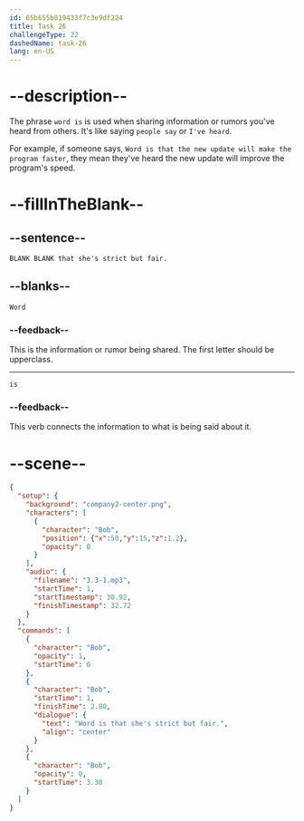```yaml
---
id: 65b655b819433f7c3e9df224
title: Task 26
challengeType: 22
dashedName: task-26
lang: en-US
---
```


<!-- (Audio) Bob: Word is that she's strict but fair. -->

# --description--

The phrase `word is` is used when sharing information or rumors you've heard from others. It's like saying `people say` or `I've heard`.

For example, if someone says, `Word is that the new update will make the program faster`, they mean they've heard the new update will improve the program's speed.

# --fillInTheBlank--

## --sentence--

`BLANK BLANK that she's strict but fair.`

## --blanks--

`Word`

### --feedback--

This is the information or rumor being shared. The first letter should be upperclass.

---

`is`

### --feedback--

This verb connects the information to what is being said about it.

# --scene--

```json
{
  "setup": {
    "background": "company2-center.png",
    "characters": [
      {
        "character": "Bob",
        "position": {"x":50,"y":15,"z":1.2},
        "opacity": 0
      }
    ],
    "audio": {
      "filename": "3.3-1.mp3",
      "startTime": 1,
      "startTimestamp": 30.92,
      "finishTimestamp": 32.72
    }
  },
  "commands": [
    {
      "character": "Bob",
      "opacity": 1,
      "startTime": 0
    },
    {
      "character": "Bob",
      "startTime": 1,
      "finishTime": 2.80,
      "dialogue": {
        "text": "Word is that she's strict but fair.",
        "align": "center"
      }
    },
    {
      "character": "Bob",
      "opacity": 0,
      "startTime": 3.30
    }
  ]
}
```
